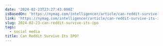 ```yaml
---
date: '2024-02-23T23:27:43.000Z'
isBasedOn: 'https://nymag.com/intelligencer/article/can-reddit-survive-its-ipo.html'
link: 'https://nymag.com/intelligencer/article/can-reddit-survive-its-ipo.html'
slug: 2024-02-23-can-reddit-survive-its-ipo
tags:
  - social media
title: Can Reddit Survive Its IPO?
---
```


